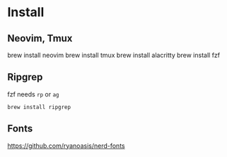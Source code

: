 # Install
## Neovim, Tmux
brew install neovim
brew install tmux
brew install alacritty
brew install fzf

## Ripgrep
fzf needs `rp` or `ag`
```
brew install ripgrep
```

## Fonts
https://github.com/ryanoasis/nerd-fonts
